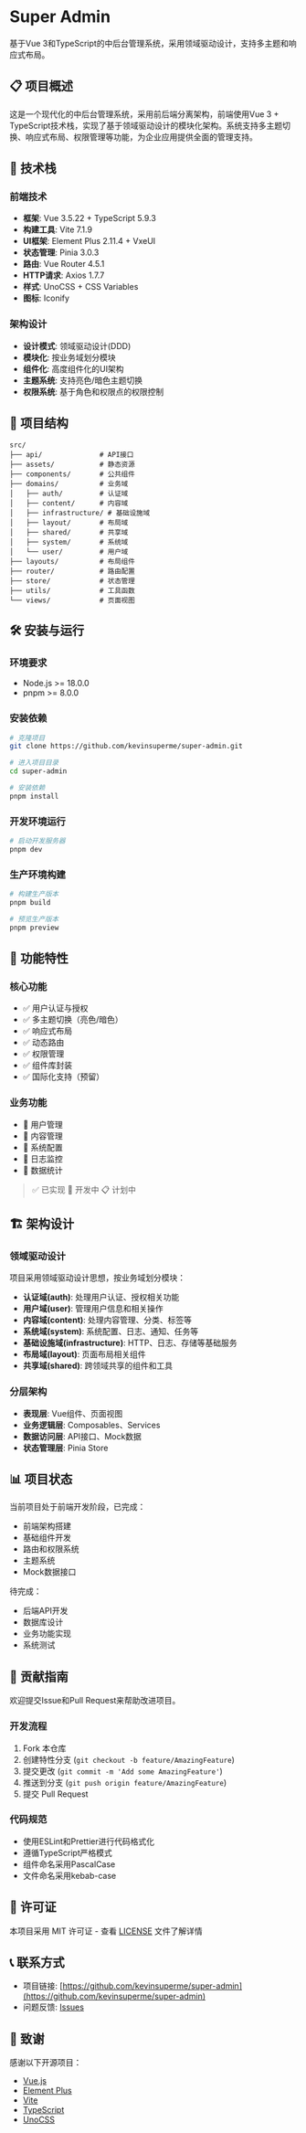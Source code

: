 # Super Admin

基于Vue 3和TypeScript的中后台管理系统，采用领域驱动设计，支持多主题和响应式布局。

## 📋 项目概述

这是一个现代化的中后台管理系统，采用前后端分离架构，前端使用Vue 3 + TypeScript技术栈，实现了基于领域驱动设计的模块化架构。系统支持多主题切换、响应式布局、权限管理等功能，为企业应用提供全面的管理支持。

## 🚀 技术栈

### 前端技术
- **框架**: Vue 3.5.22 + TypeScript 5.9.3
- **构建工具**: Vite 7.1.9
- **UI框架**: Element Plus 2.11.4 + VxeUI
- **状态管理**: Pinia 3.0.3
- **路由**: Vue Router 4.5.1
- **HTTP请求**: Axios 1.7.7
- **样式**: UnoCSS + CSS Variables
- **图标**: Iconify

### 架构设计
- **设计模式**: 领域驱动设计(DDD)
- **模块化**: 按业务域划分模块
- **组件化**: 高度组件化的UI架构
- **主题系统**: 支持亮色/暗色主题切换
- **权限系统**: 基于角色和权限点的权限控制

## 📁 项目结构

```
src/
├── api/              # API接口
├── assets/           # 静态资源
├── components/       # 公共组件
├── domains/          # 业务域
│   ├── auth/         # 认证域
│   ├── content/      # 内容域
│   ├── infrastructure/ # 基础设施域
│   ├── layout/       # 布局域
│   ├── shared/       # 共享域
│   ├── system/       # 系统域
│   └── user/         # 用户域
├── layouts/          # 布局组件
├── router/           # 路由配置
├── store/            # 状态管理
├── utils/            # 工具函数
└── views/            # 页面视图
```

## 🛠️ 安装与运行

### 环境要求
- Node.js >= 18.0.0
- pnpm >= 8.0.0

### 安装依赖
```bash
# 克隆项目
git clone https://github.com/kevinsuperme/super-admin.git

# 进入项目目录
cd super-admin

# 安装依赖
pnpm install
```

### 开发环境运行
```bash
# 启动开发服务器
pnpm dev
```

### 生产环境构建
```bash
# 构建生产版本
pnpm build

# 预览生产版本
pnpm preview
```

## 📖 功能特性

### 核心功能
- ✅ 用户认证与授权
- ✅ 多主题切换（亮色/暗色）
- ✅ 响应式布局
- ✅ 动态路由
- ✅ 权限管理
- ✅ 组件库封装
- ✅ 国际化支持（预留）

### 业务功能
- 🚧 用户管理
- 🚧 内容管理
- 🚧 系统配置
- 🚧 日志监控
- 🚧 数据统计

> ✅ 已实现  🚧 开发中  📋 计划中

## 🏗️ 架构设计

### 领域驱动设计
项目采用领域驱动设计思想，按业务域划分模块：
- **认证域(auth)**: 处理用户认证、授权相关功能
- **用户域(user)**: 管理用户信息和相关操作
- **内容域(content)**: 处理内容管理、分类、标签等
- **系统域(system)**: 系统配置、日志、通知、任务等
- **基础设施域(infrastructure)**: HTTP、日志、存储等基础服务
- **布局域(layout)**: 页面布局相关组件
- **共享域(shared)**: 跨领域共享的组件和工具

### 分层架构
- **表现层**: Vue组件、页面视图
- **业务逻辑层**: Composables、Services
- **数据访问层**: API接口、Mock数据
- **状态管理层**: Pinia Store

## 📊 项目状态

当前项目处于前端开发阶段，已完成：
- 前端架构搭建
- 基础组件开发
- 路由和权限系统
- 主题系统
- Mock数据接口

待完成：
- 后端API开发
- 数据库设计
- 业务功能实现
- 系统测试

## 🤝 贡献指南

欢迎提交Issue和Pull Request来帮助改进项目。

### 开发流程
1. Fork 本仓库
2. 创建特性分支 (`git checkout -b feature/AmazingFeature`)
3. 提交更改 (`git commit -m 'Add some AmazingFeature'`)
4. 推送到分支 (`git push origin feature/AmazingFeature`)
5. 提交 Pull Request

### 代码规范
- 使用ESLint和Prettier进行代码格式化
- 遵循TypeScript严格模式
- 组件命名采用PascalCase
- 文件命名采用kebab-case

## 📄 许可证

本项目采用 MIT 许可证 - 查看 [LICENSE](LICENSE) 文件了解详情

## 📞 联系方式

- 项目链接: [https://github.com/kevinsuperme/super-admin](https://github.com/kevinsuperme/super-admin)
- 问题反馈: [Issues](https://github.com/kevinsuperme/super-admin/issues)

## 🙏 致谢

感谢以下开源项目：
- [Vue.js](https://vuejs.org/)
- [Element Plus](https://element-plus.org/)
- [Vite](https://vitejs.dev/)
- [TypeScript](https://www.typescriptlang.org/)
- [UnoCSS](https://unocss.dev/)
